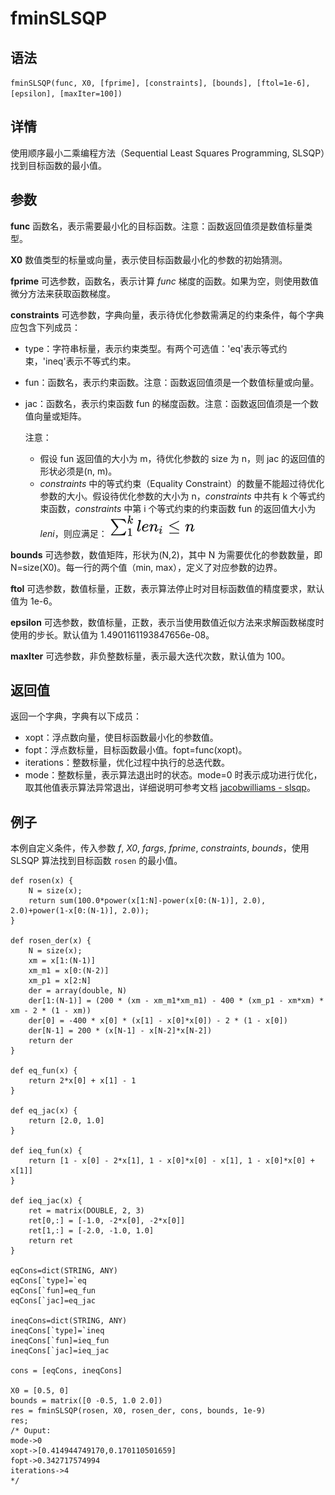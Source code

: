 # fminSLSQP

## 语法

`fminSLSQP(func, X0, [fprime], [constraints], [bounds],
[ftol=1e-6], [epsilon], [maxIter=100])`

## 详情

使用顺序最小二乘编程方法（Sequential Least Squares Programming, SLSQP）找到目标函数的最小值。

## 参数

**func** 函数名，表示需要最小化的目标函数。注意：函数返回值须是数值标量类型。

**X0** 数值类型的标量或向量，表示使目标函数最小化的参数的初始猜测。

**fprime** 可选参数，函数名，表示计算 *func* 梯度的函数。如果为空，则使用数值微分方法来获取函数梯度。

**constraints** 可选参数，字典向量，表示待优化参数需满足的约束条件，每个字典应包含下列成员：

* type：字符串标量，表示约束类型。有两个可选值：'eq'表示等式约束，'ineq'表示不等式约束。
* fun：函数名，表示约束函数。注意：函数返回值须是一个数值标量或向量。
* jac：函数名，表示约束函数 fun 的梯度函数。注意：函数返回值须是一个数值向量或矩阵。

  注意：

  + 假设 fun 返回值的大小为 m，待优化参数的 size 为 n，则 jac 的返回值的形状必须是(n, m)。
  + *constraints* 中的等式约束（Equality
    Constraint）的数量不能超过待优化参数的大小。假设待优化参数的大小为 n，*constraints* 中共有 k
    个等式约束函数，*constraints* 中第 i 个等式约束的约束函数 fun 的返回值大小为
    *leni*，则应满足： ![](../images/fminSLSQP2.png)

**bounds** 可选参数，数值矩阵，形状为(N,2)，其中 N 为需要优化的参数数量，即 N=size(X0)。每一行的两个值（min,
max），定义了对应参数的边界。

**ftol** 可选参数，数值标量，正数，表示算法停止时对目标函数值的精度要求，默认值为 1e-6。

**epsilon** 可选参数，数值标量，正数，表示当使用数值近似方法来求解函数梯度时使用的步长。默认值为 1.4901161193847656e-08。

**maxIter** 可选参数，非负整数标量，表示最大迭代次数，默认值为 100。

## 返回值

返回一个字典，字典有以下成员：

* xopt：浮点数向量，使目标函数最小化的参数值。
* fopt：浮点数标量，目标函数最小值。fopt=func(xopt)。
* iterations：整数标量，优化过程中执行的总迭代数。
* mode：整数标量，表示算法退出时的状态。mode=0 时表示成功进行优化，取其他值表示算法异常退出，详细说明可参考文档 [jacobwilliams -
  slsqp](https://jacobwilliams.github.io/slsqp/proc/slsqp.html)。

## 例子

本例自定义条件，传入参数 *f*, *X0*, *fargs*, *fprime*,
*constraints*, *bounds*，使用 SLSQP 算法找到目标函数 `rosen`
的最小值。

```
def rosen(x) {
	N = size(x);
	return sum(100.0*power(x[1:N]-power(x[0:(N-1)], 2.0), 2.0)+power(1-x[0:(N-1)], 2.0));
}

def rosen_der(x) {
	N = size(x);
	xm = x[1:(N-1)]
	xm_m1 = x[0:(N-2)]
	xm_p1 = x[2:N]
	der = array(double, N)
	der[1:(N-1)] = (200 * (xm - xm_m1*xm_m1) - 400 * (xm_p1 - xm*xm) * xm - 2 * (1 - xm))
	der[0] = -400 * x[0] * (x[1] - x[0]*x[0]) - 2 * (1 - x[0])
	der[N-1] = 200 * (x[N-1] - x[N-2]*x[N-2])
	return der
}

def eq_fun(x) {
	return 2*x[0] + x[1] - 1
}

def eq_jac(x) {
	return [2.0, 1.0]
}

def ieq_fun(x) {
	return [1 - x[0] - 2*x[1], 1 - x[0]*x[0] - x[1], 1 - x[0]*x[0] + x[1]]
}

def ieq_jac(x) {
	ret = matrix(DOUBLE, 2, 3)
	ret[0,:] = [-1.0, -2*x[0], -2*x[0]]
	ret[1,:] = [-2.0, -1.0, 1.0]
	return ret
}

eqCons=dict(STRING, ANY)
eqCons[`type]=`eq
eqCons[`fun]=eq_fun
eqCons[`jac]=eq_jac

ineqCons=dict(STRING, ANY)
ineqCons[`type]=`ineq
ineqCons[`fun]=ieq_fun
ineqCons[`jac]=ieq_jac

cons = [eqCons, ineqCons]

X0 = [0.5, 0]
bounds = matrix([0 -0.5, 1.0 2.0])
res = fminSLSQP(rosen, X0, rosen_der, cons, bounds, 1e-9)
res;
/* Ouput:
mode->0
xopt->[0.414944749170,0.170110501659]
fopt->0.342717574994
iterations->4
*/
```


